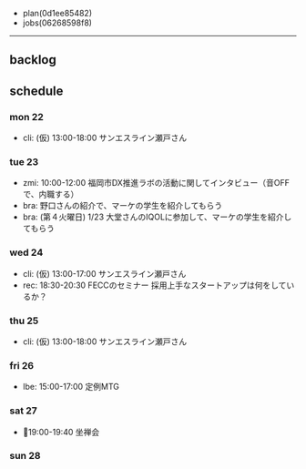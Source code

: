 
- plan(0d1ee85482)
- jobs(06268598f8)
---

## backlog

## schedule
### mon 22
- cli: (仮) 13:00-18:00 サンエスライン瀬戸さん

### tue 23
- zmi: 10:00-12:00 福岡市DX推進ラボの活動に関してインタビュー（音OFFで、内職する）
- bra: 野口さんの紹介で、マーケの学生を紹介してもらう
- bra: (第４火曜日) 1/23 大堂さんのIQOLに参加して、マーケの学生を紹介してもらう
### wed 24
- cli: (仮) 13:00-17:00 サンエスライン瀬戸さん
- rec: 18:30-20:30 FECCのセミナー 採用上手なスタートアップは何をしているか？
### thu 25
- cli: (仮) 13:00-18:00 サンエスライン瀬戸さん

### fri 26
- lbe: 15:00-17:00 定例MTG
### sat 27
- 📌19:00-19:40 坐禅会

### sun 28




